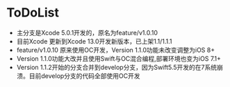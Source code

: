 # ToDoList

- 主分支是Xcode 5.0.1开发的，原名为feature/v1.0.10
- 目前Xcode 更新到Xcode 13.0开发新版本，已上架1.1/1.1.1
- feature/v1.0.10 原来使用OC开发，Version 1.1.0功能未改变调整为iOS 8+
- Version 1.1.0功能大改并且使用Swift与OC混合编程,部署环境也变为iOS 7.1+
- Version 1.1.2开始的分支合并到develop分支，因为Swift5.5开发的在7系统崩溃。目前develop分支的代码全部使用OC开发
